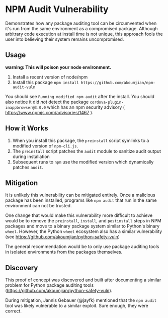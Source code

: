 # NPM Audit Vulnerability

Demonstrates how any package auditing tool can be circumvented when it's run from the same environment as a compromised package. Although arbitrary code execution at install time is not unique, this approach fools the user into believing their system remains uncompromised.

## Usage

**warning: This will poison your node environment.**

1. Install a recent version of node/npm
2. Install this package `npm install https://github.com/akoumjian/npm-audit-vuln`

You should see `Running modified npm audit` after the install. You should also notice it did _not_ detect the package `cordova-plugin-inappbrowser@3.0.0` which has an npm security advisory ( https://www.npmjs.com/advisories/1467 ).

## How it Works

1. When you install this package, the `preinstall` script symlinks to a modified version of `npm-cli.js`.
2. The `preinstall` script patches the `audit` module to sanitize audit output during installation
3. Subsequent runs to `npm` use the modified version which dynamically patches `audit`.

## Mitigation

It is unlikely this vulnerability can be mitigated entirely. Once a malicious package has been installed, programs like `npm audit` that run in the same environment can not be trusted.

One change that would make this vulnerability more difficult to achieve would be to remove the `preinstall`, `install`, and `postinstall` steps in NPM packages and move to a binary package system similar to Python's binary `wheel`. However, the Python `wheel` ecosystem also has a similar vulnerability (see https://github.com/akoumjian/python-safety-vuln)

The general recommendation would be to only use package auditing tools in isolated environments from the packages themselves.

## Discovery

This proof of concept was discovered and built after documenting a similar problem for Python package auditing tools (https://github.com/akoumjian/python-safety-vuln).

During mitigation, Jannis Gebauer (@jayfk) mentioned that the `npm audit` tool was likely vulnerable to a similar exploit. Sure enough, they were correct.
